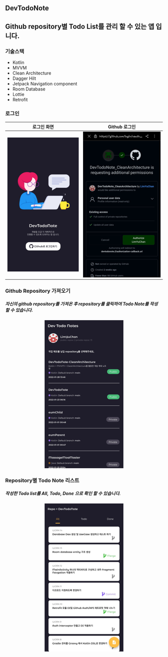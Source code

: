 ## DevTodoNote

## Github repository별 Todo List를 관리 할 수 있는 앱 입니다.

### 기술스택

* Kotlin
* MVVM
* Clean Architecture
* Dagger Hilt
* Jetpack Navigation component
* Room Database
* Lottie
* Retrofit

### 로그인

|로그인 화면|Github 로그인|
|:---:|:---:|
|![login](./screenshot/login.jpg)|![github_login](./screenshot/github_login.jpg)|


### Github Repository 가져오기
##### 자신의 github repository를 가져온 후 repository를 클릭하여 Todo Note를 작성 할 수 있습니다.

<p align="center"><img src="./screenshot/repository.jpg" width="50%"/></p>

### Repository별 Todo Note 리스트
##### 작성한 Todo list를 All, Todo, Done 으로 확인 할 수 있습니다. 

<p align="center"><img src="./screenshot/todo_list.jpg" width="50%"/></p>

